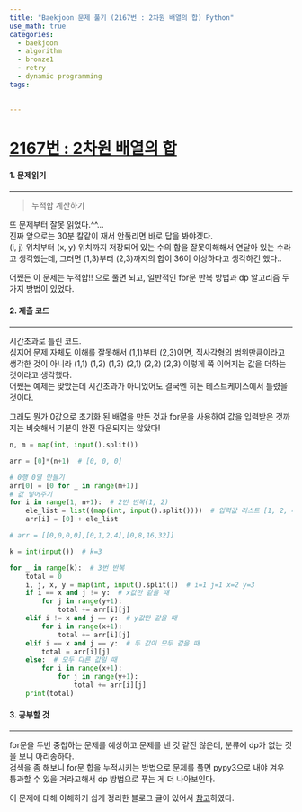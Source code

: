 ```yaml
---
title: "Baekjoon 문제 풀기 (2167번 : 2차원 배열의 합) Python"
use_math: true
categories:
  - baekjoon
  - algorithm
  - bronze1
  - retry
  - dynamic programming
tags:

  
---
```



# [2167번 : 2차원 배열의 합](https://www.acmicpc.net/problem/2167)



#### 1. 문제읽기
---

> 누적합 계산하기   

또 문제부터 잘못 읽었다.^^...  
진짜 앞으로는 30분 칼같이 재서 안풀리면 바로 답을 봐야겠다.  
(i, j) 위치부터 (x, y) 위치까지 저장되어 있는 수의 합을 잘못이해해서 연달아 있는 수라고 생각했는데, 그러면 (1,3)부터 (2,3)까지의 합이 36이 이상하다고 생각하긴 했다..  



어쨌든 이 문제는 누적합!! 으로 풀면 되고, 일반적인 for문 반복 방법과 dp 알고리즘 두가지 방법이 있었다.  

#### 2. 제출 코드 
---

시간초과로 틀린 코드.  
심지어 문제 자체도 이해를 잘못해서 (1,1)부터 (2,3)이면, 직사각형의 범위만큼이라고 생각한 것이 아니라 (1,1) (1,2) (1,3) (2,1) (2,2) (2,3) 이렇게 쭉 이어지는 값을 더하는 것이라고 생각했다.  
어쨌든 예제는 맞았는데 시간초과가 아니었어도 결국엔 히든 테스트케이스에서 틀렸을 것이다.  



그래도 뭔가 0값으로 초기화 된 배열을 만든 것과 for문을 사용하여 값을 입력받은 것까지는 비슷해서 기분이 완전 다운되지는 않았다!  

```python
n, m = map(int, input().split())

arr = [0]*(n+1)  # [0, 0, 0]

# 0행 0열 만들기
arr[0] = [0 for _ in range(m+1)]
# 값 넣어주기
for i in range(1, n+1):  # 2번 반복(1, 2)
    ele_list = list((map(int, input().split())))  # 입력값 리스트 [1, 2, 4]
    arr[i] = [0] + ele_list

# arr = [[0,0,0,0],[0,1,2,4],[0,8,16,32]]

k = int(input())  # k=3

for _ in range(k):  # 3번 반복
    total = 0
    i, j, x, y = map(int, input().split())  # i=1 j=1 x=2 y=3
    if i == x and j != y:  # x값만 같을 때
        for j in range(y+1):
            total += arr[i][j]
    elif i != x and j == y:  # y값만 같을 때
        for i in range(x+1):
            total += arr[i][j]
    elif i == x and j == y:  # 두 값이 모두 같을 때
        total = arr[i][j]
    else:  # 모두 다른 값일 때
        for i in range(x+1):
            for j in range(y+1):
                total += arr[i][j]
    print(total)
```




#### 3. 공부할 것
---

for문을 두번 중첩하는 문제를 예상하고 문제를 낸 것 같진 않은데, 분류에 dp가 없는 것을 보니 아리송하다.  
검색을 좀 해보니 for문 합을 누적시키는 방법으로 문제를 풀면 pypy3으로 내야 겨우 통과할 수 있을 거라고해서 dp 방법으로 푸는 게 더 나아보인다.  

이 문제에 대해 이해하기 쉽게 정리한 블로그 글이 있어서 [참고](https://pacific-ocean.tistory.com/202)하였다.  